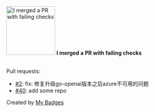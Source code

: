 <img src="https://my-badges.github.io/my-badges/this-is-fine.png" alt="I merged a PR with failing checks" title="I merged a PR with failing checks" width="128">
<strong>I merged a PR with failing checks</strong>
<br><br>

Pull requests:

- <a href="https://github.com/eryajf/chatgpt-wecom/pull/2">#2</a>: fix: 修复升级go-openai版本之后azure不可用的问题
- <a href="https://github.com/eryajf/awesome-ops/pull/40">#40</a>: add some repo


Created by <a href="https://github.com/my-badges/my-badges">My Badges</a>